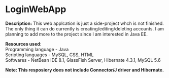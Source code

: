 # LoginWebApp
**Description:** This web applcation is just a side-project whch is not finished. The only thing it can do currently is creating/editing/deleting accounts. 
I am planning to add more to the project since I am interested in Java EE.

**Resources used**:    
Programming language - Java  
Scripting languages - MySQL, CSS, HTML  
Softwares - NetBean IDE 8.1, GlassFish Server, Hibernate 4.3.1, MySQL 5.6

**Note: This resposiory does not include Connector/J driver and Hibernate.**

